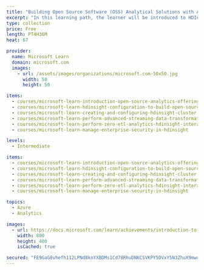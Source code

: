 ```yaml
---
title: "Building Open Source Software (OSS) Analytical Solutions with Azure HDInsight"
excerpt: "In this learning path, the learner will be introduced to HDInsight and how to apply this technology to solve a range of real world challenges."
type: collection
price: Free
length: PT4H36M
heat: 67

provider:
  name: Microsoft Learn
  domain: microsoft.com
  images:
    - url: /assets/images/organizations/microsoft.com-50x50.jpg
      width: 50
      height: 50

items:
  - courses/microsoft-learn-introduction-open-source-analytics-offering
  - courses/microsoft-learn-hdinsight-configuration-to-build-open-source-analytical-solutions
  - courses/microsoft-learn-creating-and-configuring-hdinsight-cluster
  - courses/microsoft-learn-perform-advanced-streaming-data-transformations-with-spark-kafka
  - courses/microsoft-learn-perform-zero-etl-analytics-hdinsight-interactive-query
  - courses/microsoft-learn-manage-enterprise-security-in-hdinsight

levels:
  - Intermediate

items:
  - courses/microsoft-learn-introduction-open-source-analytics-offering
  - courses/microsoft-learn-hdinsight-configuration-to-build-open-source-analytical-solutions
  - courses/microsoft-learn-creating-and-configuring-hdinsight-cluster
  - courses/microsoft-learn-perform-advanced-streaming-data-transformations-with-spark-kafka
  - courses/microsoft-learn-perform-zero-etl-analytics-hdinsight-interactive-query
  - courses/microsoft-learn-manage-enterprise-security-in-hdinsight

topics:
  - Azure
  - Analytics

images:
  - url: https://docs.microsoft.com/learn/achievements/introduction-to-the-open-source-analytics-offering-social.png
    width: 800
    height: 400
    isCached: true

secured: "FE9GaG8vhefh112LPNd8knYXBDMs1Cd78RhuDNKCSVKPY5DVxY5N3ZhuX9mwoCZSw8afM9RM68Ne2p/I/2y3ybnxPzCMpSHYDRtK2ZocY2T+lg0aWoAyUepRJwSj9oMmcw2oDCvcs3wkUVby/84Bilauo6YnassKAeYIPnofwgJjkQudYn4+/KO3cdtvMUl48vUv8Ic7LyDO037ymTr3JgFCRLSXIUkUankZqK17EU8QsrVJyCPmYsmV3Q0VpoyCbzux+V5lS3tLIT9+Osr4O+PwnD+n+wOsPmSJ9j0SAfdQTjOO1WR8DeUHVvEmor7exlUQcP1kKfiW7bc72rCJHw==;B8sbbNecjfcHSitk32Zfjw=="
---
```


